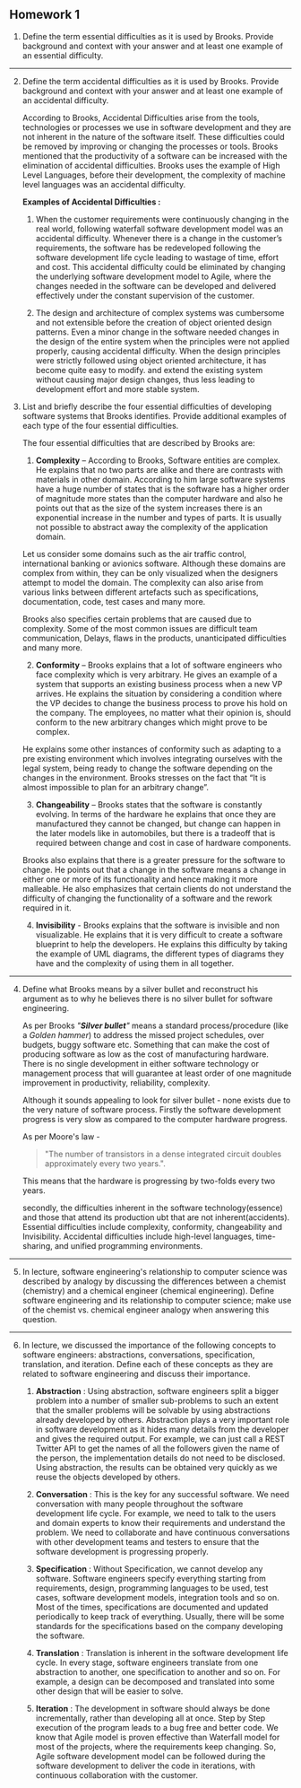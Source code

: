 ## Homework 1

1. Define the term essential difficulties as it is used by Brooks. Provide background and context with your answer and at least one example of an essential difficulty.
***

2. Define the term accidental difficulties as it is used by Brooks. Provide background and context with your answer and at least one example of an accidental difficulty.

   According to Brooks, Accidental Difficulties arise from the tools, technologies or processes we use in software development and they are not inherent in the nature of the software itself. These difficulties could be removed by improving or changing the processes or tools. Brooks mentioned that the productivity of a software can be increased with the elimination of accidental difficulties. Brooks uses the example of High Level Languages, before their development, the complexity of machine level languages was an accidental difficulty.
    
    **Examples of Accidental Difficulties :**

    1. When the customer requirements were continuously changing in the real world, following waterfall software development model was an accidental difficulty. Whenever there is a change in the customer’s requirements, the software has be redeveloped following the software development life cycle leading to wastage of time, effort and cost. This accidental difficulty could be eliminated by changing the underlying software development model to Agile, where the changes needed in the software can be developed and delivered effectively under the constant supervision of the customer.

    2. The design and architecture of complex systems was cumbersome and not extensible before the creation of object oriented design patterns. Even a minor change in the software needed changes in the design of the entire system when the principles were not applied properly, causing accidental difficulty. When the design principles were strictly followed using object oriented architecture, it has become quite easy to modify. and extend the existing system without causing major design changes, thus less leading to development effort and more stable system.

3. List and briefly describe the four essential difficulties of developing software systems that Brooks identifies. Provide additional examples of each type of the four essential difficulties.
    
     The four essential difficulties that are described by Brooks are:

     1. **Complexity** – According to Brooks, Software entities are complex. He explains that no two parts are alike and there are contrasts with materials in other domain. According to him large software systems have a huge number of states that is the software has a higher order of magnitude more states than the computer hardware and also he points out that as the size of the system increases there is an exponential increase in the number and types of parts. It is usually not possible to abstract away the complexity of the application domain.
 
     Let us consider some domains such as the air traffic control, international banking or avionics software. Although these domains are complex from within, they can be only visualized when the designers attempt to model the domain. The complexity can also arise from various links between different artefacts such as specifications, documentation, code, test cases and many more.
 
     Brooks also specifies certain problems that are caused due to complexity. Some of the most common issues are difficult team communication, Delays, flaws in the products, unanticipated difficulties and many more.
 
     2. **Conformity** – Brooks explains that a lot of software engineers who face complexity which is very arbitrary. He gives an example of a system that supports an existing business process when a new VP arrives. He explains the situation by considering a condition where the VP decides to change the business process to prove his hold on the company. The employees, no matter what their opinion is, should conform to the new arbitrary changes which might prove to be complex.
 
     He explains some other instances of conformity such as adapting to a pre existing environment which involves integrating ourselves with the legal system, being ready to change the software depending on the changes in the environment. Brooks stresses on the fact that “It is almost impossible to plan for an arbitrary change”.
 
     3. **Changeability** – Brooks states that the software is constantly evolving. In terms of the hardware he explains that once they are manufactured they cannot be changed, but change can happen in the later models like in automobiles, but there is a tradeoff that is required between change and cost in case of hardware components.
    
     Brooks also explains that there is a greater pressure for the software to change. He points out that a change in the software means a change in either one or more of its functionality and hence making it more malleable. He also emphasizes that certain clients do not understand the difficulty of changing the functionality of a software and the rework required in it.
 
     4. **Invisibility** -  Brooks explains that the software is invisible and non visualizable. He explains that it is very difficult to create a software blueprint to help the developers. He explains this difficulty by taking the example of UML diagrams, the different types of diagrams they have and the complexity of using them in all together.  
***

4. Define what Brooks means by a silver bullet and reconstruct his argument as to why he believes there is no silver bullet for software engineering.

   As per Brooks _"**Silver bullet**"_ means a standard process/procedure (like a _Golden hammer_) to address the missed project schedules, over budgets, buggy software etc. Something that can make the cost of producing software as low as the cost of manufacturing hardware. There is no single development in either software technology or management process that will guarantee at least order of one magnitude improvement in productivity, reliability, complexity. 

   Although it sounds appealing to look for silver bullet - none exists due to the very nature of software process. Firstly the software development progress is very slow as compared to the computer hardware progress. 

   As per Moore's law - 
   >"The number of transistors in a dense integrated circuit doubles approximately every two years.".

   This means that the hardware is progressing by two-folds every two years.

   secondly, the difficulties inherent in the software technology(essence) and those that attend its production ubt that are not inherent(accidents). Essential difficulties include complexity, conformity,  changeability and Invisibility. Accidental difficulties include high-level languages, time-sharing, and unified programming environments.
***

5. In lecture, software engineering's relationship to computer science was described by analogy by discussing the differences between a chemist (chemistry) and a chemical engineer (chemical engineering). Define software engineering and its relationship to computer science; make use of the chemist vs. chemical engineer analogy when answering this question.
***

6. In lecture, we discussed the importance of the following concepts to software engineers: abstractions, conversations, specification, translation, and iteration. Define each of these concepts as they are related to software engineering and discuss their importance.

    1. **Abstraction** : Using abstraction, software engineers split a bigger problem into a number of smaller sub-problems to such an extent that the smaller problems will be solvable by using abstractions already developed by others. Abstraction plays a very important role in software development as it hides many details from the developer and gives the required output. For example, we can just call a REST Twitter API to get the names of all the followers given the name of the person, the implementation details do not need to be disclosed. Using abstraction, the results can be obtained very quickly as we reuse the objects developed by others.

    2. **Conversation** : This is the key for any successful software. We need conversation with many people throughout the software development life cycle. For example, we need to talk to the users and domain experts to know their requirements and understand the problem. We need to collaborate and have continuous conversations with other development teams and testers to ensure that the software development is progressing properly.

    3. **Specification** : Without Specification, we cannot develop any software. Software engineers specify everything starting from requirements, design, programming languages to be used, test cases, software development models, integration tools and so on. Most of the times, specifications are documented and updated periodically to keep track of everything. Usually, there will be some standards for the specifications based on the company developing the software.

    4. **Translation** : Translation is inherent in the software development life cycle. In every stage, software engineers translate from one abstraction to another, one specification to another and so on. For example, a design can be decomposed and translated into some other design that will be easier to solve.

    5. **Iteration** : The development in software should always be done incrementally, rather than developing all at once. Step by Step execution of the program leads to a bug free and better code. We know that Agile model is proven effective than Waterfall model for most of the projects, where the requirements keep changing. So, Agile software development model can be followed during the software development to deliver the code in iterations, with continuous collaboration with the customer.

